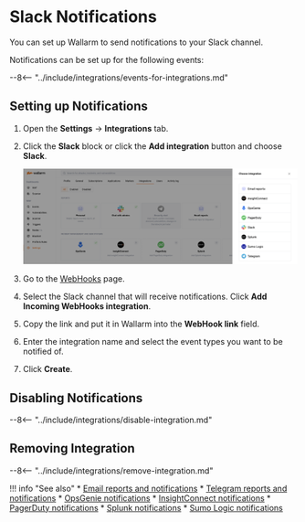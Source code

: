 # Slack Notifications

You can set up Wallarm to send notifications to your Slack channel.

Notifications can be set up for the following events:

--8<-- "../include/integrations/events-for-integrations.md"

## Setting up Notifications

1. Open the **Settings** → **Integrations** tab.
2. Click the **Slack** block or click the **Add integration** button and choose **Slack**.

      ![!Adding integration via the button](../../../images/user-guides/settings/add-integration-button.png)
3. Go to the [WebHooks](https://my.slack.com/services/new/incoming-webhook/) page.
4. Select the Slack channel that will receive notifications. Click **Add Incoming WebHooks integration**.
5. Copy the link and put it in Wallarm into the **WebHook link** field.
6. Enter the integration name and select the event types you want to be notified of.
7. Click **Create**.

## Disabling Notifications

--8<-- "../include/integrations/disable-integration.md"

## Removing Integration

--8<-- "../include/integrations/remove-integration.md"

!!! info "See also"
    * [Email reports and notifications](email.md)
    * [Telegram reports and notifications](telegram.md)
    * [OpsGenie notifications](opsgenie.md)
    * [InsightConnect notifications](insightconnect.md)
    * [PagerDuty notifications](pagerduty.md)
    * [Splunk notifications](splunk.md)
    * [Sumo Logic notifications](sumologic.md)
